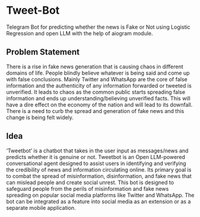 # Tweet-Bot
Telegram Bot for predicting whether the news is Fake or Not using Logistic Regression and open LLM with the help of aiogram module.

## Problem Statement 
There is a rise in fake news generation that is causing chaos in different domains of life. People blindly believe whatever is being said and come up with false conclusions. 
Mainly Twitter and WhatsApp are the core of false information and the authenticity of any information forwarded or tweeted is unverified.
It leads to chaos as the common public starts spreading false information and ends up understanding/believing unverified facts. This will have a dire effect on the economy of the nation and will lead to its downfall. There is a need to curb the spread and generation of fake news and this change is being felt widely.

## Idea
‘Tweetbot’ is a chatbot that takes in the user input as messages/news and predicts whether it is genuine or not.
Tweetbot is an Open LLM-powered conversational agent designed to assist users in identifying and verifying the credibility of news and information circulating online. 
Its primary goal is to combat the spread of misinformation, disinformation, and fake news that can mislead people and create social unrest. This bot is designed to safeguard people from the perils of misinformation and fake news spreading on popular social media platforms like Twitter and WhatsApp. 
The bot can be integrated as a feature into social media as an extension or as a separate mobile application.

